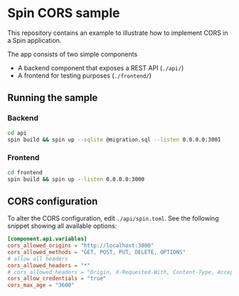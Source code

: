 # Spin CORS sample

This repository contains an example to illustrate how to implement CORS in a Spin application.

The app consists of two simple components

- A backend component that exposes a REST API (`./api/`)
- A frontend for testing purposes (`./frontend/`)

## Running the sample

### Backend

```bash
cd api
spin build && spin up --sqlite @migration.sql --listen 0.0.0.0:3001
```

### Frontend

```bash
cd frontend
spin build && spin up --listen 0.0.0.0:3000
```

## CORS configuration

To alter the CORS configuration, edit `./api/spin.toml`. See the following snippet showing all available options:

```toml
[component.api.variables]
cors_allowed_origins = "http://localhost:3000"
cors_allowed_methods = "GET, POST, PUT, DELETE, OPTIONS"
# allow all headers
cors_allowed_headers = "*"
# cors_allowed_headers = "Origin, X-Requested-With, Content-Type, Accept, Authorization"
cors_allow_credentials = "true"
cors_max_age = "3600"
```
